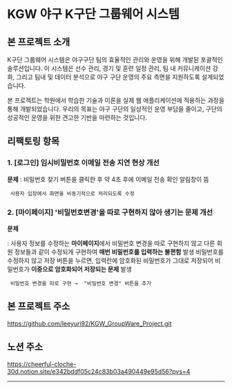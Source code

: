 # KGW 야구 K구단 그룹웨어 시스템



## 본 프로젝트 소개

K구단 그룹웨어 시스템은 야구구단 팀의 효율적인 관리와 운영을 위해 개발된 포괄적인 솔루션입니다. 이 시스템은 선수 관리, 경기 및 훈련 일정 관리, 팀 내 커뮤니케이션 강화, 그리고 팀내 및 데이터 분석으로 야구 구단 운영의 주요 측면을 지원하도록 설계되었습니다.

본 프로젝트는 학원에서 학습한 기술과 이론을 실제 웹 애플리케이션에 적용하는 과정을 통해 개발되었습니다. 우리의 목표는 야구 구단의 일상적인 운영 부담을 줄이고, 구단의 성공적인 운영을 위한 견고한 기반을 마련하는 것입니다.



## 리팩토링 항목

### 1. [로그인] 임시비밀번호 이메일 전송 지연 현상 개선
   
   **문제**
   : 비밀번호 찾기 버튼을 클릭한 후 약 4초 후에 이메일 전송 확인 알림창이 뜸
   
     사용자 입장에서 화면을 비동기적으로 처리되도록 수정
   
### 2. [마이페이지] '비밀번호변경'을 따로 구현하지 않아 생기는 문제 개선
   
   **문제**
   
   : 사용자 정보를 수정하는 **마이페이지**에서 비밀번호 변경을 따로 구현하지 않고 다른 회원 정보들과 같이 수정되게 구현하여 **매번 비밀번호를 입력하는 불편함** 발생
   비밀번호를 수정하지 않고 저장 버튼을 누르면, 입력란에 암호화된 비밀번호가 그대로 저장되어 비밀번호가 **이중으로 암호화되어 저장되는 문제** 발생
    
     비밀번호 변경을 따로 구현 →  "비밀번호 변경" 버튼을 추가


## 본 프로젝트 주소

https://github.com/leeyuri92/KGW_GroupWare_Project.git



## 노션 주소

https://cheerful-cloche-30d.notion.site/e342bddf05c24c83b03a490449e95d56?pvs=4

---
